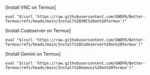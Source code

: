 [Install VNC on Termux]
```
eval "$(curl 'https://raw.githubusercontent.com/GNDFR/Better-Termux/refs/heads/main/Install%20VNC%20on%20Termux')"
```

[Install Codeserver on Termux]
```
eval "$(curl 'https://raw.githubusercontent.com/GNDFR/Better-Termux/refs/heads/main/Install%20Codeserver%20on%20Termux')"
```

[Install Gemini on Termux]
```
eval "$(curl 'https://raw.githubusercontent.com/GNDFR/Better-Termux/refs/heads/main/Install%20Gemini%20on%20Termux')"
```

